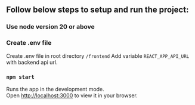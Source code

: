 ## Follow below steps to setup and run the project:

### Use node version 20 or above

### Create .env file
Create .env file in root directory `/frontend`
Add variable `REACT_APP_API_URL` with backend api url.

### `npm start`

Runs the app in the development mode.\
Open [http://localhost:3000](http://localhost:3000) to view it in your browser.